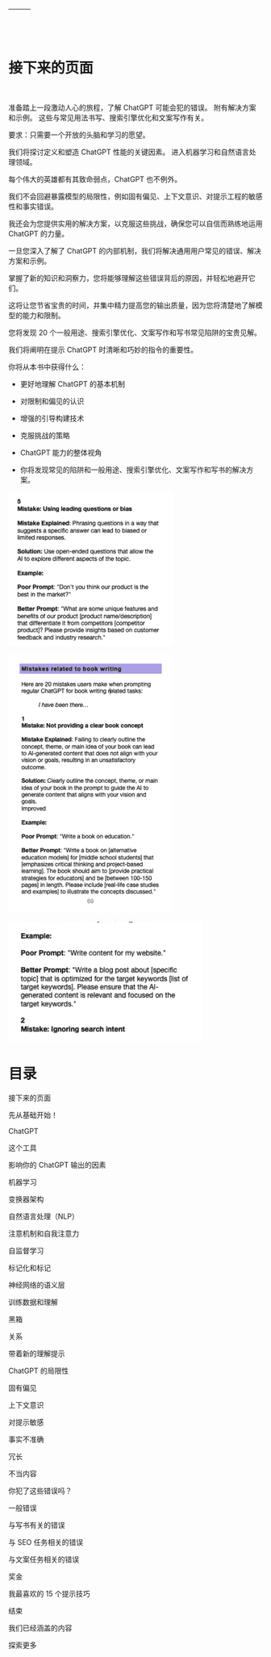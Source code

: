 | ![图片](img/chapter_title_corner_decoration_left.png) |  | ![图片](img/chapter_title_corner_decoration_right.png) |
| --- | --- | --- |

![图片](img/chapter_title_above.png)

# 接下来的页面

![图片](img/chapter_title_below.png)

准备踏上一段激动人心的旅程，了解 ChatGPT 可能会犯的错误。 附有解决方案和示例。 这些与常见用法书写、搜索引擎优化和文案写作有关。

要求：只需要一个开放的头脑和学习的愿望。

我们将探讨定义和塑造 ChatGPT 性能的关键因素。 进入机器学习和自然语言处理领域。

每个伟大的英雄都有其致命弱点，ChatGPT 也不例外。

我们不会回避暴露模型的局限性，例如固有偏见、上下文意识、对提示工程的敏感性和事实错误。

我还会为您提供实用的解决方案，以克服这些挑战，确保您可以自信而熟练地运用 ChatGPT 的力量。

一旦您深入了解了 ChatGPT 的内部机制，我们将解决通用用户常见的错误、解决方案和示例。

掌握了新的知识和洞察力，您将能够理解这些错误背后的原因，并轻松地避开它们。

这将让您节省宝贵的时间，并集中精力提高您的输出质量，因为您将清楚地了解模型的能力和限制。

您将发现 20 个一般用途、搜索引擎优化、文案写作和写书常见陷阱的宝贵见解。

我们将阐明在提示 ChatGPT 时清晰和巧妙的指令的重要性。

你将从本书中获得什么：

+   更好地理解 ChatGPT 的基本机制

+   对限制和偏见的认识

+   增强的引导构建技术

+   克服挑战的策略

+   ChatGPT 能力的整体视角

+   你将发现常见的陷阱和一般用途、搜索引擎优化、文案写作和写书的解决方案。

![图片](img/image002.png)

![图片](img/image022.png)

![图片](img/image012.png)

# 目录

接下来的页面

先从基础开始！

ChatGPT

这个工具

影响你的 ChatGPT 输出的因素

机器学习

变换器架构

自然语言处理（NLP）

注意机制和自我注意力

自监督学习

标记化和标记

神经网络的语义层

训练数据和理解

黑箱

关系

带着新的理解提示

ChatGPT 的局限性

固有偏见

上下文意识

对提示敏感

事实不准确

冗长

不当内容

你犯了这些错误吗？

一般错误

与写书有关的错误

与 SEO 任务相关的错误

与文案任务相关的错误

奖金

我最喜欢的 15 个提示技巧

结束

我们已经涵盖的内容

探索更多
